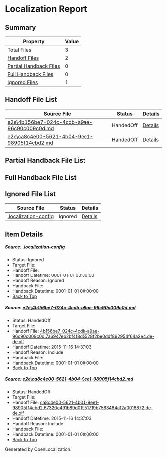 # <a name='report-top'></a> Localization Report

## Summary
 Property | Value 
 -------- | ----- 
 Total Files | 3
[ Handoff Files ](#handoff-list)| 2
[ Partial Handback Files ](#partial-handback-list)| 0
[ Full Handback Files ](#full-handback-list)| 0
[ Ignored Files ](#ignored-list)| 1

## <a name='handoff-list'></a> Handoff File List
 Source File | Status | Details 
 ----------- | ------ | ------- 
 [e2e\4b156be7-024c-4cdb-a9ae-96c90c009c0d.md](https://github.com/OpenLocalizationTest/oltest/blob/ee0738116db5a205c4d9907f243161aa0b590452/e2e/4b156be7-024c-4cdb-a9ae-96c90c009c0d.md) | HandedOff | [Details](#5770ce702c6cf55cdc9065ab06bd9b991e4d49591)
 [e2e\ca8c4e00-5621-4b04-9ee1-98905f14cbd2.md](https://github.com/OpenLocalizationTest/oltest/blob/ee0738116db5a205c4d9907f243161aa0b590452/e2e/ca8c4e00-5621-4b04-9ee1-98905f14cbd2.md) | HandedOff | [Details](#81882b5ca9715a26f7384cb374be409a60535c682)

## <a name='partial-handback-list'></a> Partial Handback File List

## <a name='handback-list'></a> Full Handback File List

## <a name='ignored-list'></a> Ignored File List
 Source File | Status | Details 
 ----------- | ------ | ------- 
 [.localization-config](https://github.com/OpenLocalizationTest/oltest/blob/ee0738116db5a205c4d9907f243161aa0b590452/.localization-config) | Ignored | [Details](#048a0e657b81f2e30d1cbef1ba533f0de3ca11c40)

## Item Details
##### <a name='048a0e657b81f2e30d1cbef1ba533f0de3ca11c40'></a> Source: [.localization-config](https://github.com/OpenLocalizationTest/oltest/blob/ee0738116db5a205c4d9907f243161aa0b590452/.localization-config)
* Status: Ignored
* Target File: 
* Handoff File: 
* Handoff Datetime: 0001-01-01 00:00:00
* Handoff Reason: Ignored
* Handback File: 
* Handback Datetime: 0001-01-01 00:00:00
* [Back to Top](#report-top)

##### <a name='5770ce702c6cf55cdc9065ab06bd9b991e4d49591'></a> Source: [e2e\4b156be7-024c-4cdb-a9ae-96c90c009c0d.md](https://github.com/OpenLocalizationTest/oltest/blob/ee0738116db5a205c4d9907f243161aa0b590452/e2e/4b156be7-024c-4cdb-a9ae-96c90c009c0d.md)
* Status: HandedOff
* Target File: 
* Handoff File: [4b156be7-024c-4cdb-a9ae-96c90c009c0d.7a6947eb2bf4f8d5528f2be0ddf892954f64a2e4.de-de.xlf](https://github.com/OpenLocalizationTestOrg/olhandoff/blob/027bece211cc7ac47f31787aa5e8fc71c55de08e/ol-handoff/OpenLocalizationTestOrg/oltest.de-de/yanz/4b156be7-024c-4cdb-a9ae-96c90c009c0d.7a6947eb2bf4f8d5528f2be0ddf892954f64a2e4.de-de.xlf)
* Handoff Datetime: 2015-11-16 14:37:03
* Handoff Reason: Include
* Handback File: 
* Handback Datetime: 0001-01-01 00:00:00
* [Back to Top](#report-top)

##### <a name='81882b5ca9715a26f7384cb374be409a60535c682'></a> Source: [e2e\ca8c4e00-5621-4b04-9ee1-98905f14cbd2.md](https://github.com/OpenLocalizationTest/oltest/blob/ee0738116db5a205c4d9907f243161aa0b590452/e2e/ca8c4e00-5621-4b04-9ee1-98905f14cbd2.md)
* Status: HandedOff
* Target File: 
* Handoff File: [ca8c4e00-5621-4b04-9ee1-98905f14cbd2.67320c491b89d01951719b7563484a12a0018872.de-de.xlf](https://github.com/OpenLocalizationTestOrg/olhandoff/blob/027bece211cc7ac47f31787aa5e8fc71c55de08e/ol-handoff/OpenLocalizationTestOrg/oltest.de-de/yanz/ca8c4e00-5621-4b04-9ee1-98905f14cbd2.67320c491b89d01951719b7563484a12a0018872.de-de.xlf)
* Handoff Datetime: 2015-11-16 14:37:03
* Handoff Reason: Include
* Handback File: 
* Handback Datetime: 0001-01-01 00:00:00
* [Back to Top](#report-top)


Generated by OpenLocalization.
